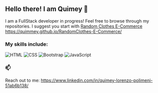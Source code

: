## Hello there! I am Quimey 👋

I am a FullStack developer in progress!
Feel free to browse through my repositories. 
I suggest you start with <a href="https://github.com/quimmey/ProyectoG8">Random Clothes E-Commerce</a>
https://quimmey.github.io/RandomClothes-E-Commerce/

### My skills include:
![HTML](https://img.shields.io/badge/-HTML-E34F26?style=for-the-badge&logo=html5&logoColor=FAFAFA)
![CSS](https://img.shields.io/badge/-CSS-1572B6?style=for-the-badge&logo=css3&logoColor=FAFAFA)
![Bootstrap](https://img.shields.io/badge/Bootstrap-563D7C?style=for-the-badge&logo=bootstrap&logoColor=white)
![JavaScript](https://img.shields.io/badge/-JavaScript-F7DF1E?style=for-the-badge&logo=javascript&logoColor=333)

### 📫
Reach out to me: https://www.linkedin.com/in/quimey-lorenzo-polimeni-51ab6b138/
